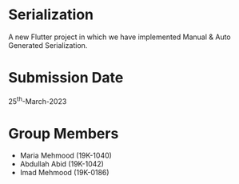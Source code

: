 # Serialization

A new Flutter project in which we have implemented Manual & Auto Generated Serialization.

# Submission Date
  25<sup>th</sup>-March-2023

# Group Members
- Maria Mehmood (19K-1040)
- Abdullah Abid (19K-1042)
- Imad Mehmood (19K-0186)
